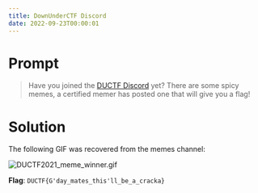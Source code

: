 ```yaml
---
title: DownUnderCTF Discord
date: 2022-09-23T00:00:01
---
```

# Prompt
> Have you joined the [DUCTF Discord](https://duc.tf/discord) yet? There are some spicy memes, a certified memer has posted one that will give you a flag!

# Solution
The following GIF was recovered from the memes channel:

![DUCTF2021_meme_winner.gif](/DUCTF2021_meme_winner.gif)

**Flag**: `DUCTF{G'day_mates_this'll_be_a_cracka}`